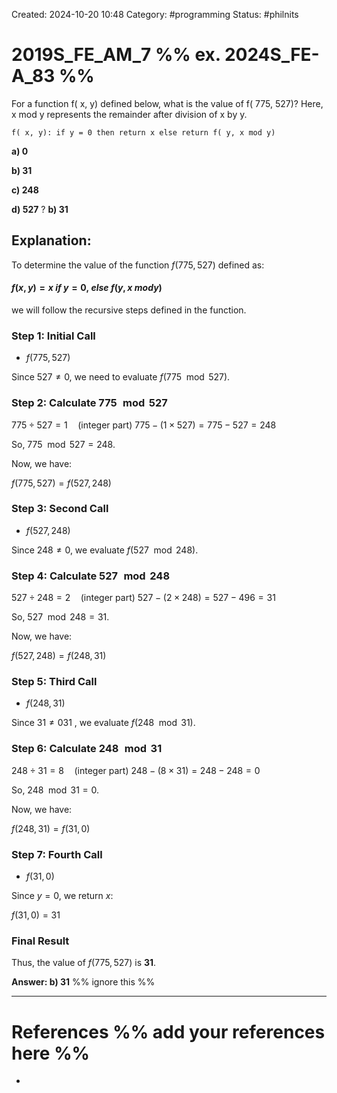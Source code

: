 Created: 2024-10-20 10:48
Category: #programming
Status: #philnits



# 2019S_FE_AM_7 %% ex. 2024S_FE-A_83 %%

For a function f( x, y) defined below, what is the value of f( 775, 527)? Here, x mod y represents the remainder after division of x by y.

	f( x, y): if y = 0 then return x else return f( y, x mod y)

**a) 0**

**b) 31**

**c) 248**

**d) 527**
?
**b) 31**
## **Explanation:**

To determine the value of the function $f(775,527)$ defined as:

#### $f(x,y)=x~if~y=0,~else~f(y,x~mod  y)$

we will follow the recursive steps defined in the function.

### Step 1: Initial Call

- $f(775,527)$

Since $527 \neq 0$, we need to evaluate $f(775 \mod 527)$.

### Step 2: Calculate $775 \mod 527$

$775 \div 527 = 1 \quad \text{(integer part)}$
$775 - (1 \times 527) = 775 - 527 = 248$

So, $775 \mod 527 = 248$.

Now, we have:

$f(775, 527) = f(527, 248)$

### Step 3: Second Call

- $f(527,248)$

Since $248 \neq 0$, we evaluate $f(527 \mod 248)$.

### Step 4: Calculate $527 \mod 248$

$527 \div 248 = 2 \quad \text{(integer part)}$
$527 - (2 \times 248) = 527 - 496 = 31$

So, $527 \mod 248 = 31$.

Now, we have:

$f(527, 248) = f(248, 31)$

### Step 5: Third Call

- $f(248, 31)$

Since $31≠031$ , we evaluate $f(248 \mod 31)$.

### Step 6: Calculate $248 \mod 31$

$248 \div 31 = 8 \quad \text{(integer part)}$
$248 - (8 \times 31) = 248 - 248 = 0$

So, $248 \mod 31 = 0$.

Now, we have:

$f(248, 31) = f(31, 0)$

### Step 7: Fourth Call

- $f(31, 0)$

Since $y=0$, we return $x$:

$f(31,0)=31$

### Final Result

Thus, the value of $f(775,527)$ is **31**.

**Answer: b) 31**
%% ignore this %%
<!--SR:!2025-02-25,4,270-->
---









# References %% add your references here %%
- 